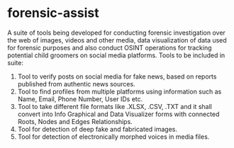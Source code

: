 # forensic-assist
A suite of tools being developed for conducting forensic investigation over the web of images, videos and other media, data visualization of data used for forensic purposes and also conduct OSINT operations for tracking potential child groomers on social media platforms.
Tools to be included in suite:
1. Tool to verify posts on social media for fake news, based on reports published from authentic news sources.
2. Tool to find profiles from multiple platforms using information such as Name, Email, Phone Number, User IDs etc.
3. Tool to take different file formats like .XLSX, .CSV, .TXT and it shall convert into Info Graphical and Data Visualizer forms with connected Roots, Nodes and Edges Relationships.
4. Tool for detection of deep fake and fabricated images.
5. Tool for detection of electronically morphed voices in media files.
